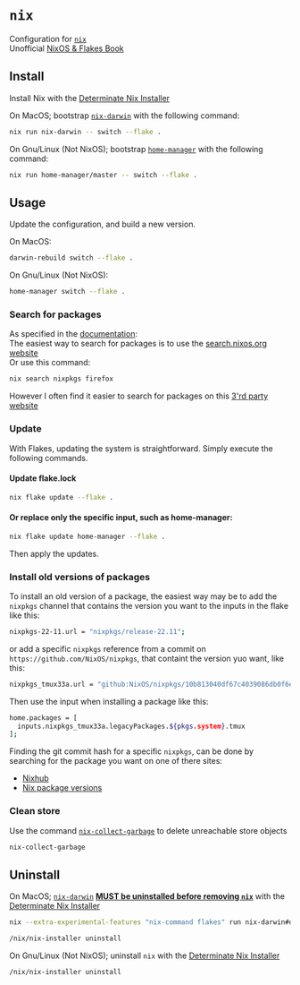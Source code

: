 # `nix`

Configuration for [`nix`](https://nixos.org/learn/)  
Unofficial [NixOS & Flakes Book](https://nixos-and-flakes.thiscute.world/introduction/)

## Install

Install Nix with the [Determinate Nix Installer](https://github.com/DeterminateSystems/nix-installer)

On MacOS; bootstrap [`nix-darwin`](https://github.com/LnL7/nix-darwin) with the following command:
``` bash
nix run nix-darwin -- switch --flake .
```

On Gnu/Linux (Not NixOS); bootstrap [`home-manager`](https://github.com/nix-community/home-manager) with the following command:
``` bash
nix run home-manager/master -- switch --flake .
```

## Usage

Update the configuration, and build a new version.

On MacOS:
``` bash
darwin-rebuild switch --flake .
```

On Gnu/Linux (Not NixOS):
``` bash
home-manager switch --flake .
```

### Search for packages

As specified in the [documentation](https://nixos.wiki/wiki/Searching_packages):  
The easiest way to search for packages is to use the [search.nixos.org website](https://search.nixos.org/packages)  
Or use this command: 
``` bash
nix search nixpkgs firefox
```

However I often find it easier to search for packages on this [3'rd party website](https://searchix.alanpearce.eu/all/search)

### Update

With Flakes, updating the system is straightforward. Simply execute the following commands.

#### Update flake.lock
``` bash
nix flake update --flake .
```

#### Or replace only the specific input, such as home-manager:
``` bash
nix flake update home-manager --flake .
```

Then apply the updates.

### Install old versions of packages

To install an old version of a package, the easiest way may be to add the `nixpkgs` channel that contains the version you want to the inputs in the flake like this:
``` bash
nixpkgs-22-11.url = "nixpkgs/release-22.11";
```
or add a specific `nixpkgs` reference from a commit on `https://github.com/NixOS/nixpkgs`, that containt the version yuo want, like this:
``` bash
nixpkgs_tmux33a.url = "github:NixOS/nixpkgs/10b813040df67c4039086db0f6eaf65c536886c6";
```

Then use the input when installing a package like this:
``` bash
home.packages = [
  inputs.nixpkgs_tmux33a.legacyPackages.${pkgs.system}.tmux
];
```

Finding the git commit hash for a specific `nixpkgs`, can be done by searching for the package you want on one of there sites:
- [Nixhub](https://www.nixhub.io/)  
- [Nix package versions](https://lazamar.co.uk/nix-versions/)  

### Clean store

Use the command [`nix-collect-garbage`](https://nix.dev/manual/nix/2.24/command-ref/nix-collect-garbage.html) to delete unreachable store objects
``` bash
nix-collect-garbage
```
## Uninstall

On MacOS; [`nix-darwin`](https://github.com/LnL7/nix-darwin/blob/master/README.md#uninstalling) [**MUST be uninstalled before removing `nix`**](https://github.com/DeterminateSystems/nix-installer?tab=readme-ov-file#using-macos-after-removing-nix-while-nix-darwin-was-still-installed-network-requests-fail) with the [Determinate Nix Installer](https://github.com/DeterminateSystems/nix-installer?tab=readme-ov-file#uninstalling)
``` bash
nix --extra-experimental-features "nix-command flakes" run nix-darwin#darwin-uninstaller
```
``` bash
/nix/nix-installer uninstall
```

On Gnu/Linux (Not NixOS); uninstall `nix` with the [Determinate Nix Installer](https://github.com/DeterminateSystems/nix-installer?tab=readme-ov-file#uninstalling)
``` bash
/nix/nix-installer uninstall
```

